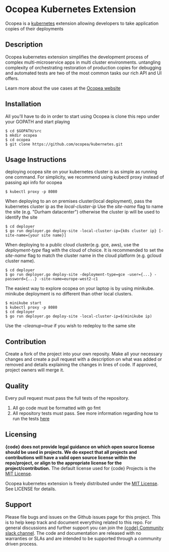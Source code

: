 Ocopea Kubernetes Extension
======================

Ocopea is a [kubernetes](https://kubernetes.io) extension allowing developers to take application copies of 
their deployments


## Description
Ocopea kubernetes extension simplifies the development process of complex multi-microservice apps in multi cluster 
environments. untangling complexity of orchestrating restoration of production copies for debugging and 
automated tests are two of the most common tasks our rich API and UI offers. 

Learn more about the use cases at the [Ocopea website](https://ocopea.github.io)

## Installation
All you'll have to do in order to start using Ocopea is clone this repo under your GOPATH and start playing

```
$ cd $GOPATH/src
$ mkdir ocopea
$ cd ocopea
$ git clone https://github.com/ocopea/kubernetes.git
```

## Usage Instructions
deploying ocopea site on your kubernetes cluster is as simple as running one command.
For simplicity, we recommend using kubectl proxy instead of passing api info for ocopea

```
$ kubectl proxy -p 8080
```

When deploying to an on premises cluster(local deployment), pass the kubernetes cluster ip as the *local-cluster-ip*
Use the *site-name* flag to name the site (e.g. "Durham datacenter")
otherwise the cluster ip will be used to identify the site

```
$ cd deployer
$ go run deployer.go deploy-site -local-cluster-ip={k8s cluster ip} [-site-name={your site name}] 
```

When deploying to a public cloud cluster(e.g. gce, aws), use the *deployment-type* flag with the cloud of choice.
It is recommended to set the *site-name* flag to match the cluster name in the cloud platform
(e.g. gcloud cluster name). 

```
$ cd deployer
$ go run deployer.go deploy-site -deployment-type=gce -user={...} -password={...} -site-name=europe-west2-c1 
```

The easiest way to explore ocopea on your laptop is by using minikube. 
minikube deployment is no different than other local clusters.

```
$ minikube start
$ kubectl proxy -p 8080
$ cd deployer
$ go run deployer.go deploy-site -local-cluster-ip=$(minikube ip) 
```

Use the *-cleanup=true* if you wish to redeploy to the same site


## Contribution
Create a fork of the project into your own reposity. 
Make all your necessary changes and create a pull request with a description on what was added or removed and details 
explaining the changes in lines of code. If approved, project owners will merge it.

## Quality

Every pull request must pass the full tests of the repository.
1) All go code must be formatted with go fmt
2) All repository tests must pass. See more information regarding how to run the tests 
[here](https://github.com/ocopea/kubernetes/tree/master/tests)



Licensing
---------
**{code} does not provide legal guidance on which open source license should be used in projects. 
We do expect that all projects and contributions will have a valid open source license within the repo/project, 
or align to the appropriate license for the project/contribution.** The default license used for {code} Projects 
is the [MIT License](http://codedellemc.com/sampledocs/LICENSE "LICENSE").

Ocopea kubernetes extension is freely distributed under the 
[MIT License](http://emccode.github.io/sampledocs/LICENSE "LICENSE"). See LICENSE for details.


Support
-------
Please file bugs and issues on the Github issues page for this project. 
This is to help keep track and document everything related to this repo. 
For general discussions and further support you can join the 
[{code} Community slack channel](http://community.codedellemc.com/). 
The code and documentation are released with no warranties or SLAs and are intended to be supported 
through a community driven process.